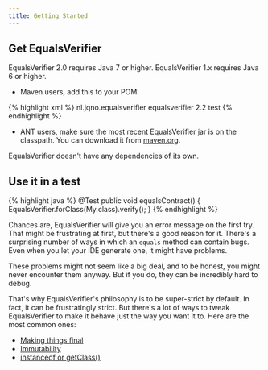 ```yaml
---
title: Getting Started
---
```

## Get EqualsVerifier
EqualsVerifier 2.0 requires Java 7 or higher. EqualsVerifier 1.x requires Java 6 or higher.

* Maven users, add this to your POM:

{% highlight xml %}
<dependency>
    <groupId>nl.jqno.equalsverifier</groupId>
    <artifactId>equalsverifier</artifactId>
    <version>2.2</version>
    <scope>test</scope>
</dependency>
{% endhighlight %}

* ANT users, make sure the most recent EqualsVerifier jar is on the classpath. You can download it from [maven.org](http://search.maven.org/#search&#124;gav&#124;1&#124;g%3A%22nl.jqno.equalsverifier%22%20AND%20a%3A%22equalsverifier%22).

EqualsVerifier doesn't have any dependencies of its own.

## Use it in a test

{% highlight java %}
@Test
public void equalsContract() {
    EqualsVerifier.forClass(My.class).verify();
}
{% endhighlight %}

Chances are, EqualsVerifier will give you an error message on the first try. That might be frustrating at first, but there's a good reason for it. There's a surprising number of ways in which an `equals` method can contain bugs. Even when you let your IDE generate one, it might have problems.

These problems might not seem like a big deal, and to be honest, you might never encounter them anyway. But if you do, they can be incredibly hard to debug.

That's why EqualsVerifier's philosophy is to be super-strict by default. In fact, it can be frustratingly strict. But there's a lot of ways to tweak EqualsVerifier to make it behave just the way you want it to. Here are the most common ones:

* [Making things final](/equalsverifier/manual/final)
* [Immutability](/equalsverifier/manual/immutability)
* [instanceof or getClass()](/equalsverifier/manual/instaneof-or-getclass)


